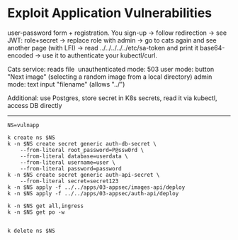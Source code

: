 # Exploit Application Vulnerabilities

user-password form + registration.
You sign-up -> follow redirection -> see JWT: role+secret -> replace role with admin -> go to cats again and see another page (with LFI) -> read ../../../../../etc/sa-token and print it base64-encoded -> use it to authenticate your kubectl/curl.

Cats service:
    reads file <img data="base-64-encoded-content"/>
    unauthenticated mode: 503
    user mode: button "Next image" (selecting a random image from a local directory)
    admin mode: text input "filename" (allows "../")

Additional: use Postgres, store secret in K8s secrets, read it via kubectl, access DB directly


---

```
NS=vulnapp

k create ns $NS
k -n $NS create secret generic auth-db-secret \
    --from-literal root_password=P@ssw0rd \
    --from-literal database=userdata \
    --from-literal username=user \
    --from-literal password=password
k -n $NS create secret generic auth-api-secret \
    --from-literal secret=secret123
k -n $NS apply -f ../../apps/03-appsec/images-api/deploy
k -n $NS apply -f ../../apps/03-appsec/auth-api/deploy

k -n $NS get all,ingress
k -n $NS get po -w


k delete ns $NS

```
